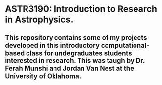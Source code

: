 # ASTR3190: Introduction to Research in Astrophysics.
## This repository contains some of my projects developed in this introductory computational-based class for undegraduates students interested in research. This was taugh by Dr. Ferah Munshi and Jordan Van Nest at the University of Oklahoma. 

